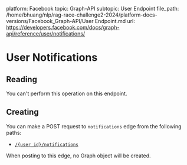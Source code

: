 platform: Facebook
topic: Graph-API
subtopic: User Endpoint
file_path: /home/bhuang/nlp/rag-race-challenge2-2024/platform-docs-versions/Facebook_Graph-API/User Endpoint.md
url: https://developers.facebook.com/docs/graph-api/reference/user/notifications/

# User Notifications

## Reading

You can't perform this operation on this endpoint.

## Creating

You can make a POST request to `notifications` edge from the following paths:

* [`/{user_id}/notifications`](https://developers.facebook.com/docs/graph-api/reference/user/notifications/)

When posting to this edge, no Graph object will be created.